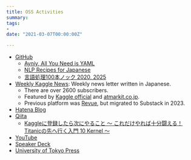 ```yaml
---
title: OSS Activities
summary:
tags:
- 
date: "2021-03-07T00:00:00Z"

---
```


- [GitHub](https://github.com/upura)
  - [Ayniy, All You Need is YAML](https://github.com/upura/ayniy)
  - [NLP Recipes for Japanese](https://github.com/upura/nlp-recipes-ja)
  - [言語処理100本ノック 2020, 2025](https://github.com/upura/nlp100v2025)
- [Weekly Kaggle News](https://weeklykagglenews.substack.com/): Weekly news letter written in Japanese.
  - There are over 2600 subscribers.
  - Featured by [Kaggle official](https://twitter.com/kaggle/status/1214931423003414530?s=20) and [atmarkit.co.jp](https://www.atmarkit.co.jp/ait/articles/2006/11/news016.html).
  - Previous platform was [Revue](https://www.getrevue.co/profile/upura), but migrated to Substack in 2023. 
- [Hatena Blog](https://upura.hatenablog.com/)
- [Qiita](https://qiita.com/upura)
  - [Kaggleに登録したら次にやること ～ これだけやれば十分闘える！Titanicの先へ行く入門 10 Kernel ～](https://qiita.com/upura/items/3c10ff6fed4e7c3d70f0)
- [YouTube](https://www.youtube.com/channel/UCX1kD7i5JvvRIZdo9xjlakw)
- [Speaker Deck](https://speakerdeck.com/upura)
- [University of Tokyo Press](http://www.todaishimbun.org/author/shhrshtr/)
